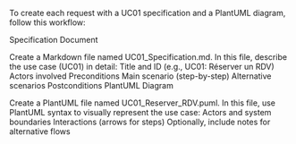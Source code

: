 To create each request with a UC01 specification and a PlantUML diagram, follow this workflow:

Specification Document

Create a Markdown file named UC01_Specification.md.
In this file, describe the use case (UC01) in detail:
Title and ID (e.g., UC01: Réserver un RDV)
Actors involved
Preconditions
Main scenario (step-by-step)
Alternative scenarios
Postconditions
PlantUML Diagram

Create a PlantUML file named UC01_Reserver_RDV.puml.
In this file, use PlantUML syntax to visually represent the use case:
Actors and system boundaries
Interactions (arrows for steps)
Optionally, include notes for alternative flows